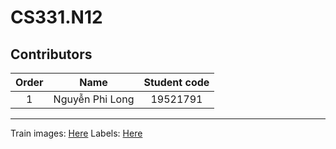 # CS331.N12
## Contributors
| Order | Name | Student code |
|:-----:|:----:|:------------:|
| 1 | Nguyễn Phi Long | 19521791 | [philong1100 ]

***
Train images: [Here](https://drive.google.com/file/d/1Z--EwFiHjppfsHYbvT10ybxPDdaZPO4p/view?usp=sharing)
Labels: [Here](https://drive.google.com/file/d/1I59encbq9S9DkfHRV62OX4KPROHhyL_R/view?usp=sharing)
